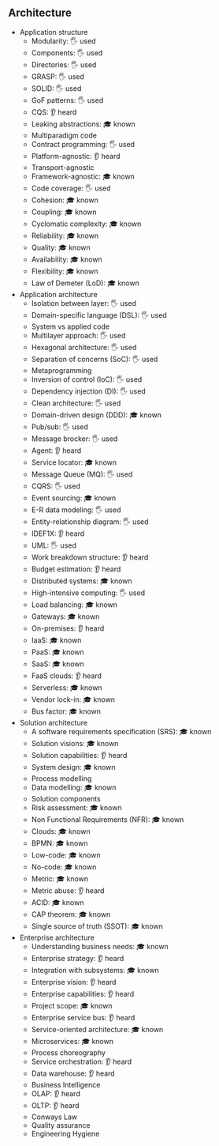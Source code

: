 ## Architecture

- Application structure
  - Modularity: 🖐️ used
  - Components: 🖐️ used
  - Directories: 🖐️ used
  - GRASP: 🖐️ used
  - SOLID: 🖐️ used
  - GoF patterns: 🖐️ used
  - CQS: 👂 heard
  - Leaking abstractions: 🎓 known
  - Multiparadigm code
  - Contract programming: 🖐️ used
  - Platform-agnostic: 👂 heard
  - Transport-agnostic
  - Framework-agnostic: 🎓 known
  - Code coverage: 🖐️ used
  - Cohesion: 🎓 known
  - Coupling: 🎓 known
  - Cyclomatic complexity: 🎓 known
  - Reliability: 🎓 known
  - Quality: 🎓 known
  - Availability: 🎓 known
  - Flexibility: 🎓 known
  - Law of Demeter (LoD): 🎓 known
- Application architecture
  - Isolation between layer: 🖐️ used
  - Domain-specific language (DSL): 🖐️ used
  - System vs applied code
  - Multilayer approach: 🖐️ used
  - Hexagonal architecture: 🖐️ used
  - Separation of concerns (SoC): 🖐️ used
  - Metaprogramming
  - Inversion of control (IoC): 🖐️ used
  - Dependency injection (DI): 🖐️ used
  - Clean architecture: 🖐️ used
  - Domain-driven design (DDD): 🎓 known
  - Pub/sub: 🖐️ used
  - Message brocker: 🖐️ used
  - Agent: 👂 heard
  - Service locator: 🎓 known
  - Message Queue (MQ): 🖐️ used
  - CQRS: 🖐️ used
  - Event sourcing: 🎓 known
  - E-R data modeling: 🖐️ used
  - Entity-relationship diagram: 🖐️ used
  - IDEF1X: 👂 heard
  - UML: 🖐️ used
  - Work breakdown structure: 👂 heard
  - Budget estimation: 👂 heard
  - Distributed systems: 🎓 known
  - High-intensive computing: 🖐️ used
  - Load balancing: 🎓 known
  - Gateways: 🎓 known
  - On-premises: 👂 heard
  - IaaS: 🎓 known
  - PaaS: 🎓 known
  - SaaS: 🎓 known
  - FaaS clouds: 👂 heard
  - Serverless: 🎓 known
  - Vendor lock-in: 🎓 known
  - Bus factor: 🎓 known
- Solution architecture
  - A software requirements specification (SRS): 🎓 known
  - Solution visions: 🎓 known
  - Solution capabilities: 👂 heard
  - System design: 🎓 known
  - Process modelling
  - Data modelling: 🎓 known
  - Solution components
  - Risk assessment: 🎓 known
  - Non Functional Requirements (NFR): 🎓 known
  - Clouds: 🎓 known
  - BPMN: 🎓 known
  - Low-code: 🎓 known
  - No-code: 🎓 known
  - Metric: 🎓 known
  - Metric abuse: 👂 heard
  - ACID: 🎓 known
  - CAP theorem: 🎓 known
  - Single source of truth (SSOT): 🎓 known
- Enterprise architecture
  - Understanding business needs: 🎓 known
  - Enterprise strategy: 👂 heard
  - Integration with subsystems: 🎓 known
  - Enterprise vision: 👂 heard
  - Enterprise capabilities: 👂 heard
  - Project scope: 🎓 known
  - Enterprise service bus: 👂 heard
  - Service-oriented architecture: 🎓 known
  - Microservices: 🎓 known
  - Process choreography
  - Service orchestration: 👂 heard
  - Data warehouse: 👂 heard
  - Business Intelligence
  - OLAP: 👂 heard
  - OLTP: 👂 heard
  - Conways Law
  - Quality assurance
  - Engineering Hygiene

